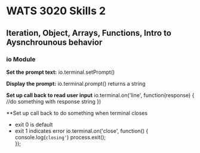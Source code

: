 # WATS 3020 Skills 2

## Iteration, Object, Arrays, Functions, Intro to Aysnchrounous behavior

### io Module

**Set the prompt text:** 
io.terminal.setPrompt(<prompt text>)

**Display the prompt:**
io.terminal.prompt() returns a string

**Set up call back to read user input**
io.terminal.on('line', function(response) {
  //do something with response string
})

**Set up call back to do something when terminal closes
  - exit 0 is default
  - exit 1 indicates error
io.terminal.on('close', function()
{
  console.log(`closing'`)
  process.exit();  
});
